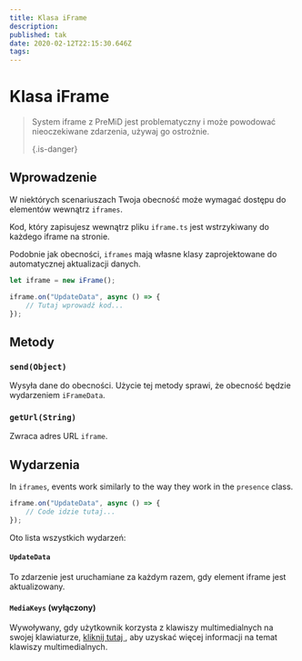 ```yaml
---
title: Klasa iFrame
description:
published: tak
date: 2020-02-12T22:15:30.646Z
tags:
---
```


# Klasa iFrame
> System iframe z PreMiD jest problematyczny i może powodować nieoczekiwane zdarzenia, używaj go ostrożnie. 
> 
> {.is-danger}

## Wprowadzenie

W niektórych scenariuszach Twoja obecność może wymagać dostępu do elementów wewnątrz `iframes`.

Kod, który zapisujesz wewnątrz pliku `iframe.ts` jest wstrzykiwany do każdego iframe na stronie.

Podobnie jak obecności, `iframes` mają własne klasy zaprojektowane do automatycznej aktualizacji danych.

```typescript
let iframe = new iFrame();

iframe.on("UpdateData", async () => {
    // Tutaj wprowadź kod...
});
```

## Metody

### `send(Object)`
Wysyła dane do obecności. Użycie tej metody sprawi, że obecność będzie wydarzeniem `iFrameData`.

### `getUrl(String)`
Zwraca adres URL `iframe`.

## Wydarzenia
In `iframes`, events work similarly to the way they work in the `presence` class.

```typescript
iframe.on("UpdateData", async () => {
    // Code idzie tutaj...
});
```

Oto lista wszystkich wydarzeń:

#### `UpdateData`

To zdarzenie jest uruchamiane za każdym razem, gdy element iframe jest aktualizowany.

#### `MediaKeys` (wyłączony)

Wywoływany, gdy użytkownik korzysta z klawiszy multimedialnych na swojej klawiaturze, [ kliknij tutaj ](/dev/presence/class#mediakeys), aby uzyskać więcej informacji na temat klawiszy multimedialnych.